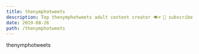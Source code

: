 ```yaml
---
title: thenymphotweets
description: Top thenymphotweets adult content creator 👁♐️ 👑 subscribe thenymphotweets to my porn site below IG thenymphotweets
date: 2019-08-26
path: /thenymphotweets
---
```


thenymphotweets